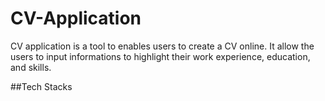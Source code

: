 # CV-Application

CV application is a tool to enables users to create a CV online. It allow the users to input informations to highlight their work experience, education, and skills. 

##Tech Stacks
